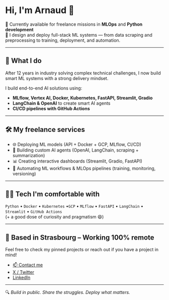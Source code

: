 # Hi, I'm Arnaud 👋

🎯 Currently available for freelance missions in **MLOps** and **Python development**  
🚀 I design and deploy full-stack ML systems — from data scraping and preprocessing to training, deployment, and automation.

---

## 🧠 What I do

After 12 years in industry solving complex technical challenges, I now build smart ML systems with a strong delivery mindset.

I build end-to-end AI solutions using:
- **MLflow, Vertex AI, Docker, Kubernetes, FastAPI, Streamlit, Gradio**
- **LangChain & OpenAI** to create smart AI agents
- **CI/CD pipelines with GitHub Actions**

---

## 🛠️ My freelance services

- 🌐 Deploying ML models (API + Docker + GCP, MLflow, CI/CD)
- 🤖 Building custom AI agents (OpenAI, LangChain, scraping + summarization)
- 📊 Creating interactive dashboards (Streamlit, Gradio, FastAPI)
- 🔁 Automating ML workflows & MLOps pipelines (training, monitoring, versioning)

---

## 👨‍💻 Tech I'm comfortable with

`Python` • `Docker` • `Kubernetes` •`GCP` • `MLflow` • `FastAPI` • `LangChain` • `Streamlit` • `GitHub Actions`  
(+ a good dose of curiosity and pragmatism 😄)

---

## 📍 Based in Strasbourg – Working 100% remote

Feel free to check my pinned projects or reach out if you have a project in mind!

- [📫 Contact me](mailto:arnaud.stadler@ikmail.com)
- [X / Twitter](https://twitter.com/ArnaudS82422)
- [LinkedIn](https://www.linkedin.com/in/arnaud-stadler-89a2322ba/)

---

🔍 *Build in public. Share the struggles. Deploy what matters.*
